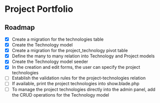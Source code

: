 # Project Portfolio

## Roadmap

- [x] Create a migration for the technologies table
- [x] Create the Technology model
- [x] Create a migration for the project_technology pivot table
- [x] Define the many to many relation into Technology and Project models
- [x] Create the Technology model seeder
- [x] In the creation and edit forms, the user can specify the project technologies
- [ ] Establish the validation rules for the project-technologies relation
- [ ] If available, print the project technologies into show.blade.php
- [ ] To manage the project technologies directly into the admin panel, add the CRUD operations for the Technology model